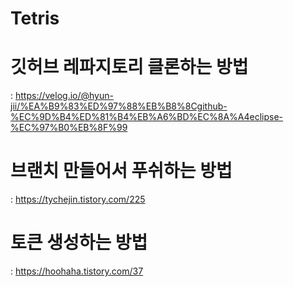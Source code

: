 # Tetris

# 깃허브 레파지토리 클론하는 방법
: https://velog.io/@hyun-jii/%EA%B9%83%ED%97%88%EB%B8%8Cgithub-%EC%9D%B4%ED%81%B4%EB%A6%BD%EC%8A%A4eclipse-%EC%97%B0%EB%8F%99

# 브랜치 만들어서 푸쉬하는 방법
: https://tychejin.tistory.com/225

# 토큰 생성하는 방법 
: https://hoohaha.tistory.com/37
